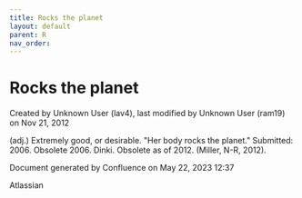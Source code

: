 ```yaml
---
title: Rocks the planet
layout: default
parent: R
nav_order:
---
```


# Rocks the planet

Created by  Unknown User (lav4), last modified by  Unknown User (ram19) on Nov 21, 2012

(adj.) Extremely good, or desirable. &quot;Her body rocks the planet.&quot; Submitted: 2006. Obsolete 2006. Dinki. Obsolete as of 2012. (Miller, N-R, 2012).

Document generated by Confluence on May 22, 2023 12:37

Atlassian
